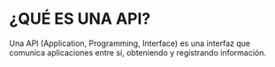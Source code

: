 # ¿QUÉ ES UNA API?

Una API (Application, Programming, Interface) es una interfaz que comunica aplicaciones entre sí, obteniendo y registrando información.
